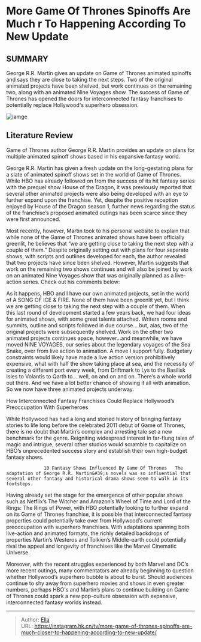# More Game Of Thrones Spinoffs Are Much  r To Happening According To New Update


## SUMMARY 



  George R.R. Martin gives an update on Game of Thrones animated spinoffs and says they are close to taking the next steps.   Two of the original animated projects have been shelved, but work continues on the remaining two, along with an animated Nine Voyages show.   The success of Game of Thrones has opened the doors for interconnected fantasy franchises to potentially replace Hollywood&#39;s superhero obsession.  

![iamge](https://static1.srcdn.com/wordpress/wp-content/uploads/2024/01/daenerys-stands-on-a-ship-with-missendai-and-tyrion-as-she-sails-for-westeros.jpg)

## Literature Review
Game of Thrones author George R.R. Martin provides an update on plans for multiple animated spinoff shows based in his expansive fantasy world.




George R.R. Martin has given a fresh update on the long-gestating plans for a slate of animated spinoff shows set in the world of Game of Thrones. While HBO has already followed on from the success of its hit fantasy series with the prequel show House of the Dragon, it was previously reported that several other animated projects were also being developed with an eye to further expand upon the franchise. Yet, despite the positive reception enjoyed by House of the Dragon season 1, further news regarding the status of the franchise’s proposed animated outings has been scarce since they were first announced.




Most recently, however, Martin took to his personal website to explain that while none of the Game of Thrones animated shows have been officially greenlit, he believes that “we are getting close to taking the next step with a couple of them.” Despite originally setting out with plans for four separate shows, with scripts and outlines developed for each, the author revealed that two projects have since been shelved. However, Martin suggests that work on the remaining two shows continues and will also be joined by work on an animated Nine Voyages show that was originally planned as a live-action series. Check out his comments below:


As it happens, HBO and I have our own animated projects, set in the world of A SONG OF ICE &amp; FIRE. None of them have been greenlit yet, but I think we are getting close to taking the next step with a couple of them. When this last round of development started a few years back, we had four ideas for animated shows, with some great talents attached. Writers rooms and summits, outline and scripts followed in due course… but, alas, two of the original projects were subsequently shelved.
Work on the other two animated projects continues apace, however…and meanwhile, we have moved NINE VOYAGES, our series about the legendary voyages of the Sea Snake, over from live action to animation. A move I support fully. Budgetary constraints would likely have made a live action version prohibitively expensive, what with half the show taking place at sea, and the necessity of creating a different port every week, from Driftmark to Lys to the Basilisk Isles to Volantis to Qarth to… well, on and on and on. There’s a whole world out there. And we have a lot better chance of showing it all with animation. So we now have three animated projects underway.






 How Interconnected Fantasy Franchises Could Replace Hollywood’s Preoccupation With Superheroes 
          

While Hollywood has had a long and storied history of bringing fantasy stories to life long before the celebrated 2011 debut of Game of Thrones, there is no doubt that Martin’s complex and arresting tale set a new benchmark for the genre. Reigniting widespread interest in far-flung tales of magic and intrigue, several other studios would scramble to capitalize on HBO’s unprecedented success story and establish their own high-budget fantasy shows.

                  10 Fantasy Shows Influenced By Game Of Thrones   The adaptation of George R.R. Martin&#39;s novels was so influential that several other fantasy and historical drama shows seem to walk in its footsteps.     

Having already set the stage for the emergence of other popular shows such as Netflix’s The Witcher and Amazon’s Wheel of Time and Lord of the Rings: The Rings of Power, with HBO potentially looking to further expand on its Game of Thrones franchise, it is possible that interconnected fantasy properties could potentially take over from Hollywood’s current preoccupation with superhero franchises. With adaptations spanning both live-action and animated formats, the richly detailed backdrops of properties Martin’s Westeros and Tolkien’s Middle-earth could potentially rival the appeal and longevity of franchises like the Marvel Cinematic Universe.




Moreover, with the recent struggles experienced by both Marvel and DC’s more recent outings, many commentators are already beginning to question whether Hollywood’s superhero bubble is about to burst. Should audiences continue to shy away from superhero movies and shows in even greater numbers, perhaps HBO&#39;s and Martin’s plans to continue building on Game of Thrones could spark a new pop-culture obsession with expansive, interconnected fantasy worlds instead.



---

> Author: [Ella](https://instagram.hk.cn/)  
> URL: https://instagram.hk.cn/tv/more-game-of-thrones-spinoffs-are-much-closer-to-happening-according-to-new-update/  

